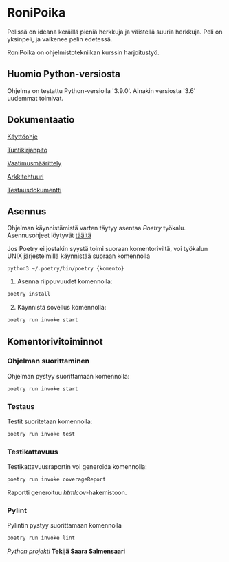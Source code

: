 # RoniPoika 

Pelissä on ideana keräillä pieniä herkkuja ja väistellä suuria herkkuja. Peli on yksinpeli, ja vaikenee pelin edetessä.

RoniPoika on ohjelmistotekniikan kurssin harjoitustyö.

## Huomio Python-versiosta

Ohjelma on testattu Python-versiolla '3.9.0'. Ainakin versiosta '3.6' uudemmat toimivat.

## Dokumentaatio

[Käyttöohje](https://github.com/saarasalme/ot-harjoitustyo/blob/main/dokumentaatio/kayttoohje.md)

[Tuntikirjanpito](https://github.com/saarasalme/ot-harjoitustyo/blob/main/tuntikirjanpito.md)

[Vaatimusmäärittely](https://github.com/saarasalme/ot-harjoitustyo/blob/main/dokumentaatio/vaatimusmaarittely.md)

[Arkkitehtuuri](https://github.com/saarasalme/ot-harjoitustyo/blob/main/dokumentaatio/arkkitehtuuri.md)

[Testausdokumentti](https://github.com/saarasalme/ot-harjoitustyo/blob/main/dokumentaatio/testaus.md)

## Asennus

Ohjelman käynnistämistä varten täytyy asentaa *Poetry* työkalu. Asennusohjeet löytyvät [täältä](https://python-poetry.org/docs/)

Jos Poetry ei jostakin syystä toimi suoraan komentoriviltä, voi työkalun UNIX järjestelmillä käynnistää suoraan komennolla

```
python3 ~/.poetry/bin/poetry {komento}
```

1. Asenna riippuvuudet komennolla:

```bash
poetry install
```

2. Käynnistä sovellus komennolla:

```bash
poetry run invoke start
```

## Komentorivitoiminnot

### Ohjelman suorittaminen

Ohjelman pystyy suorittamaan komennolla:

```bash
poetry run invoke start
```

### Testaus

Testit suoritetaan komennolla:

```bash
poetry run invoke test
```

### Testikattavuus

Testikattavuusraportin voi generoida komennolla:

```bash
poetry run invoke coverageReport
```

Raportti generoituu _htmlcov_-hakemistoon.


### Pylint

Pylintin pystyy suorittamaan komennolla

```bash
poetry run invoke lint
```


*Python projekti*
**Tekijä Saara Salmensaari**
